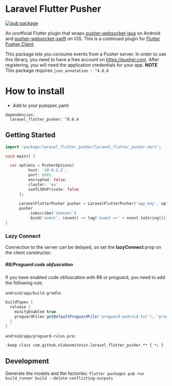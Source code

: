 
# Laravel Flutter Pusher

[![pub package](https://img.shields.io/pub/v/laravel_flutter_pusher.svg)](https://pub.dartlang.org/packages/laravel_flutter_pusher)

An unofficial Flutter plugin that wraps [pusher-websocket-java](https://github.com/pusher/pusher-websocket-java) on Android and [pusher-websocket-swift](https://github.com/pusher/pusher-websocket-swift) on iOS.
This is a continued plugin for [Flutter Pusher Client](https://github.com/heywhy/flutter-pusher-client)

This package lets you consume events from a Pusher server. In order to use this library, you need to have a free account on <https://pusher.com>. After registering, you will need the application credentials for your app.
**NOTE** This package requires ``json_annotation : ^4.0.0``

# How to install
* Add to your pubspec.yaml
```
dependencies:
  laravel_flutter_pusher: ^0.0.4
```
<!-- * In `/ios/Podfile`, set global platform to at least 10.0
`platform :ios, '10.0'`

### For iOS Objective-C based Flutter apps
It is currently a bit difficult to get some Swift based Flutter plugins working in an Objective-C based Flutter app. See [here for info](https://github.com/flutter/flutter/issues/25676) and [here for a way to fix](https://github.com/fayeed/flutter_freshchat/issues/9#issuecomment-514329934).

This set of steps should work to fix this for your project.
* Add `use_frameworks!` to the end of the Runner section in `/ios/Podfile`
* Set Swift version in your iOS Runner project.
    * Open the project with Xcode.
    * In Runner, File -> New -> File -> Swift File. Name it anything.
    * Xcode will ask you if you wish to create Bridging Header, click yes.
    * Go to Runner `Build Settings` and set `SWIFT_VERSION` to either 4.2 or 5.0
    * Delete the Swift file created in step 2
    * Delete the Bridging Header created in step 3
* `flutter clean`
* In /ios `pod install --repo-update` -->

## Getting Started

```dart
import 'package:laravel_flutter_pusher/laravel_flutter_pusher.dart';

void main() {

  var options = PusherOptions(
          host: '10.0.2.2',
          port: 6001,
          encrypted: false,
          cluster: 'eu'
          useTLSOnPrivate: false
      );
  
      LaravelFlutterPusher pusher = LaravelFlutterPusher('app_key', options, enableLogging: true);
      pusher
          .subscribe('channel')
          .bind('event', (event) => log('event =>' + event.toString()));
}
```

### Lazy Connect

Connection to the server can be delayed, so set the **lazyConnect** prop on the client constructor.

##### R8/Proguard code obfuscation

If you have enabled code obfuscation with R8 or proguard, you need to add the following rule.

`android/app/build.gradle`:

```groovy
buildTypes {
  release {
    minifyEnabled true
    proguardFiles getDefaultProguardFile('proguard-android.txt'), 'proguard-rules.pro'
  }
}
```

`android/app/proguard-rules.pro`:

```
-keep class com.github.olubunmitosin.laravel_flutter_pusher.** { *; }
```

## Development
Generate the models and the factories: `flutter packages pub run build_runner build --delete-conflicting-outputs`
